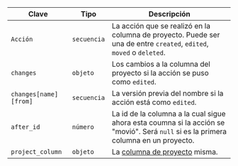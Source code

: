 | Clave                 | Tipo        | Descripción                                                                                                                         |
| --------------------- | ----------- | ----------------------------------------------------------------------------------------------------------------------------------- |
| `Acción`              | `secuencia` | La acción que se realizó en la columna de proyecto. Puede ser una de entre `created`, `edited`, `moved` o `deleted`.                |
| `changes`             | `objeto`    | Los cambios a la columna del proyecto si la acción se puso como `edited`.                                                           |
| `changes[name][from]` | `secuencia` | La versión previa del nombre si la acción está como `edited`.                                                                       |
| `after_id`            | `número`    | La id de la columna a la cual sigue ahora esta coumna si la acción se "movió". Será `null` si es la primera columna en un proyecto. |
| `project_column`      | `objeto`    | La [columna de proyecto](/rest/reference/projects#columns) misma.                                                                   |

